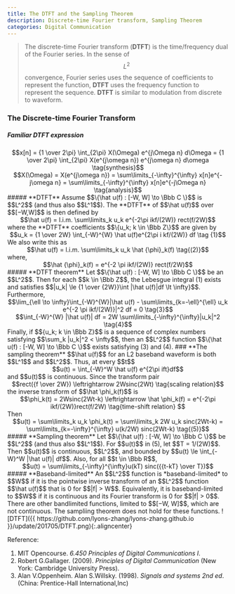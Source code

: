 ```yaml
---
title: The DTFT and the Sampling Theorem
description: Discrete-time Fourier transform, Sampling Theorem
categories: Digital Communication
---
```


>  The discrete-time Fourier transform (**DTFT**) is the time/frequency dual of the Fourier series. In the sense of $$L^2$$ convergence, Fourier series uses the sequence of coefficients to represent the function, **DTFT** uses the frequency function to represent the sequence. **DTFT** is similar to modulation from discrete to waveform.    

### **The Discrete-time Fourier Transform**  
##### **Familiar DTFT expression**  
<center>$$x[n] = {1 \over 2\pi} \int_{2\pi} X(\Omega) e^{j\Omega n} d\Omega = {1 \over 2\pi} \int_{2\pi} X(e^{j\omega n}) e^{j\omega n} d\omega  \tag{synthesis}$$</center>
<center>$$X(\Omega) = X(e^{j\omega n}) = \sum\limits_{-\infty}^{\infty} x[n]e^{-j\omega n} = \sum\limits_{-\infty}^{\infty} x[n]e^{-j\Omega n} \tag{analysis}$$</center>
##### **DTFT**  
Assume $$\{\hat u(f) : [-W, W] \to \Bbb C \}$$ is $$L^2$$ (and thus also $$L^1$$). The **DTFT** of $$\hat u(f)$$ over $$[−W,W]$$ is then defined by   
<center>$$\hat u(f) = l.i.m. \sum\limits_k u_k e^{-2\pi ikf/(2W)} rect(f/2W)$$</center>   
where the **DTFT** coefficients $$\{u_k; k \in \Bbb Z\}$$ are given by
<center>$$u_k = {1 \over 2W} \int_{-W}^{W} \hat u(f)e^{2\pi i kf/(2W)} df \tag {1}$$</center>  
We also write this as   
<center>$$\hat u(f) = l.i.m. \sum\limits_k u_k \hat {\phi}_k(f) \tag{(2)}$$</center>
where, <center>$$\hat {\phi}_k(f) = e^{-2 \pi ikf/(2W)} rect(f/2W)$$</center>  
##### **DTFT theorem**  
Let $$\{\hat u(f) : [-W, W] \to \Bbb C \}$$ be an $$L^2$$. Then for each $$k \in \Bbb Z$$, the Lebesgue integral (1) exists and satisfies $$|u_k| \le {1 \over {2W}}\int |\hat u(f)|df \lt \infty}$$. Furthermore,  
<center>$$\lim_{\ell \to \infty}\int_{-W}^{W}|\hat u(f) - \sum\limits_{k=-\ell}^{\ell} u_k e^{-2 \pi ikf/(2W)}|^2 df = 0 \tag{3}$$</center>   
<center>$$\int_{-W}^{W} |\hat u(f)| df = 2W \sum\limits_{-\infty}^{\infty}|u_k|^2 \tag{4}$$</center>   
Finally, if $${u_k; k \in \Bbb Z}$$ is a sequence of complex numbers satisfying $$\sum_k |u_k|^2 < \infty$$, then an $$L^2$$ function $$\{\hat u(f) : [-W, W] \to \Bbb C \}$$ exists satisfying (3) and (4).   
### **The sampling theorem**  
$$\hat u(f)$$ for an L2 baseband waveform is both $$L^1$$ and $$L^2$$. Thus, at every $$t$$   
<center>$$u(t) = \int_{-W}^W \hat u(f) e^{2\pi ift}df$$</center>   
and $$u(t)$$ is continuous.
Since the transform pair   
<center>$$rect({f \over 2W}) \leftrightarrow 2Wsinc(2Wt) \tag{scaling relation}$$</center>
the inverse transform of $$\hat \phi_k(f)$$ is   
<center>$$\phi_k(t) = 2Wsinc(2Wt-k) \leftrightarrow \hat \phi_k(f) = e^{-2\pi ikf/(2W)}rect(f/2W) \tag{time-shift relation} $$</center>   
Then <center>$$u(t) = \sum\limits_k u_k \phi_k(t) = \sum\limits_k 2W u_k sinc(2Wt-k) = \sum\limits_{k=-\infty}^{\infty} u(k/2W) sinc(2Wt-k) \tag{(5)}$$</center>
##### **Sampling theorem**  
Let $$\{\hat u(f) : [-W, W] \to \Bbb C \}$$ be $$L^2$$ (and thus also $$L^1$$). For $$u(t)$$ in (5), let $$T = 1/(2W)$$. Then $$u(t)$$ is continuous, $$L^2$$, and bounded by $$u(t) \le \int_{-W}^W |\hat u(f)| df$$. Also, for all $$t \in \Bbb R$$,  
<center>$$u(t) = \sum\limits_{-\infty}^{\infty}u(kT) sinc({{t-kT} \over T})$$</center>   
##### **Baseband-limited** 
An $$L^2$$ function is *baseband-limited* to $$W$$ if it is the pointwise inverse transform of an $$L^2$$ function $$\hat u(f)$$ that is 0 for $$|f| > W$$. Equivalently, it is baseband-limited to $$W$$ if it is continuous and its Fourier transform is 0 for $$|f| > 0$$.   
There are other bandlimited functions, limited to $$[−W, W]$$, which are not continuous. The sampliing theorem does not hold for these functions.
![DTFT]({{ https://github.com/lyons-zhang/lyons-zhang.github.io }}/update/201705/DTFT.png){:.aligncenter}   


Reference:  
1. MIT Opencourse. *6.450 Principles of Digital Communications I*.  
2. Robert G.Gallager. (2009). *Principles of Digital Communication* (New York: Cambridge University Press).  
3. Alan V.Oppenheim. Alan S.Willsky. (1998). *Signals and systems 2nd ed*. (China: Prentice-Hall International,Inc) 

